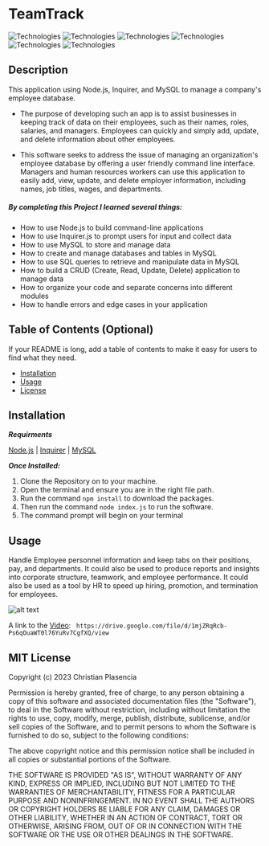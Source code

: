 # TeamTrack


![Technologies](https://img.shields.io/badge/-Git-F05032?logo=Git&logoColor=white)
![Technologies](https://img.shields.io/badge/-JavaScript-007396?logo=JavaScript&logoColor=white)
![Technologies](https://img.shields.io/badge/-Node.js-339933?logo=Node.js&logoColor=white)
![Technologies](https://img.shields.io/badge/-npm-CB3837?logo=npm&logoColor=white)
![Technologies](https://img.shields.io/badge/-MySQL-4479A1?logo=MySQL&logoColor=white)
![Technologies](https://img.shields.io/badge/-Inquirer-000000?logo=&logoColor=white)

## Description

This application using Node.js, Inquirer, and MySQL to manage a company's employee database.

- The purpose of developing such an app is to assist businesses in keeping track of data on their employees, such as their names, roles, salaries, and managers. Employees can quickly and simply add, update, and delete information about other employees.

- This software seeks to address the issue of managing an organization's employee database by offering a user friendly command line interface. Managers and human resources workers can use this application to easily add, view, update, and delete employer information, including names, job titles, wages, and departments.
##### By completing this Project I learned several things:
-   How to use Node.js to build command-line applications
-   How to use Inquirer.js to prompt users for input and collect data
-    How to use MySQL to store and manage data
-    How to create and manage databases and tables in MySQL
-    How to use SQL queries to retrieve and manipulate data in MySQL
-    How to build a CRUD (Create, Read, Update, Delete) application to manage data
-    How to organize your code and separate concerns into different modules
-    How to handle errors and edge cases in your application


## Table of Contents (Optional)

If your README is long, add a table of contents to make it easy for users to find what they need.

- [Installation](#installation)
- [Usage](#usage)
- [License](#license)

## Installation

***Requirments***

[Node.js](https://nodejs.org/en/) | [Inquirer](https://www.npmjs.com/package/inquirer) | [MySQL](https://www.npmjs.com/package/mysql2)

***Once Installed:***
1. Clone the Repository on to your machine.
2. Open the terminal and ensure you are in the right file path.
3. Run the command ```npm install``` to download the packages.
4. Then run the command ```node index.js``` to run the software.
5. The command prompt will begin on your terminal
## Usage

Handle Employee personnel information and keep tabs on their positions, pay, and departments. It could also be used to produce reports and insights into corporate structure, teamwork, and employee performance. It could also be used as a tool by HR to speed up hiring, promotion, and termination for employees.

![alt text](./assets/TeamTrack.gif)

A link to the [Video](https://drive.google.com/file/d/1mjZRqRcb-Ps6qOuaWT0l76YuRv7CgfXQ/view): ``` https://drive.google.com/file/d/1mjZRqRcb-Ps6qOuaWT0l76YuRv7CgfXQ/view```







## MIT License

Copyright (c) 2023 Christian Plasencia

Permission is hereby granted, free of charge, to any person obtaining a copy
of this software and associated documentation files (the "Software"), to deal
in the Software without restriction, including without limitation the rights
to use, copy, modify, merge, publish, distribute, sublicense, and/or sell
copies of the Software, and to permit persons to whom the Software is
furnished to do so, subject to the following conditions:

The above copyright notice and this permission notice shall be included in all
copies or substantial portions of the Software.

THE SOFTWARE IS PROVIDED "AS IS", WITHOUT WARRANTY OF ANY KIND, EXPRESS OR
IMPLIED, INCLUDING BUT NOT LIMITED TO THE WARRANTIES OF MERCHANTABILITY,
FITNESS FOR A PARTICULAR PURPOSE AND NONINFRINGEMENT. IN NO EVENT SHALL THE
AUTHORS OR COPYRIGHT HOLDERS BE LIABLE FOR ANY CLAIM, DAMAGES OR OTHER
LIABILITY, WHETHER IN AN ACTION OF CONTRACT, TORT OR OTHERWISE, ARISING FROM,
OUT OF OR IN CONNECTION WITH THE SOFTWARE OR THE USE OR OTHER DEALINGS IN THE
SOFTWARE.

